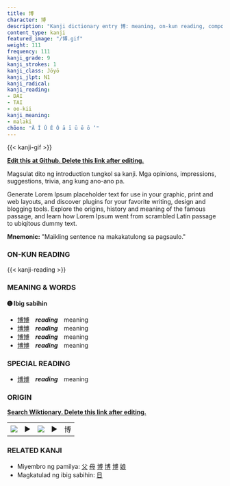 ```yaml
---
title: 博
character: 博
description: "Kanji dictionary entry 博: meaning, on-kun reading, compounds, origin, related kanji"
content_type: kanji
featured_image: "/博.gif"
weight: 111
frequency: 111
kanji_grade: 9
kanji_strokes: 1
kanji_class: Jōyō
kanji_jlpt: N1
kanji_radical: 
kanji_reading: 
- DAI
- TAI
- oo-kii
kanji_meaning:
- malaki
chōon: "Ā Ī Ū Ē Ō ā ī ū ē ō ’"
---
```

[//]: # (Don't edit the line below. Kanji animated GIF code is automatically generated.)
{{< kanji-gif >}}

[//]: # (Edit below this line.)

**[Edit this at Github. Delete this link after editing.](https://github.com/tim0g/tim/tree/main/content/kanji/博/index.md)**

Magsulat dito ng introduction tungkol sa kanji. Mga opinions, impressions, suggestions, trivia, ang kung ano-ano pa.

Generate Lorem Ipsum placeholder text for use in your graphic, print and web layouts, and discover plugins for your favorite writing, design and blogging tools. Explore the origins, history and meaning of the famous passage, and learn how Lorem Ipsum went from scrambled Latin passage to ubiqitous dummy text.
 
**Mnemonic:** "Maikling sentence na makakatulong sa pagsaulo."

### ON-KUN READING

[//]: # (Don't edit the line below. ON-KUN READING code is automatically generated.)
{{< kanji-reading >}}

### MEANING & WORDS

#### ➊ **Ibig sabihin**
  - [博](../博)[博](../博)　***reading***　meaning
  - [博](../博)[博](../博)　***reading***　meaning
  - [博](../博)[博](../博)　***reading***　meaning
  - [博](../博)[博](../博)　***reading***　meaning

### SPECIAL READING
  - [博](../博)[博](../博)　***reading***　meaning

### ORIGIN

**[Search Wiktionary. Delete this link after editing.](https://wiktionary.org/wiki/博)**
<table class="kanji-table"><tr><td>
<img src="60px-博-bronze.svg.png">
</td><td>▶</td><td>
<img src="60px-博-oracle.svg.png">
</td><td>▶</td>
<td class="kanji-origin">博</td>
</tr></table>

### RELATED KANJI
- Miyembro ng pamilya: [父](../父) [母](../母) [博](../博) [博](../博) [博](../博) [娘](../娘)
- Magkatulad ng ibig sabihin: [日](../日)
